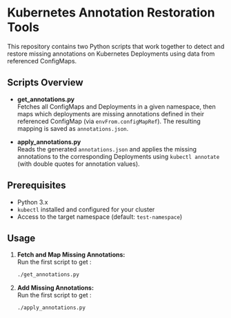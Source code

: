 # Kubernetes Annotation Restoration Tools

This repository contains two Python scripts that work together to detect and restore missing annotations on Kubernetes Deployments using data from referenced ConfigMaps.

## Scripts Overview

- **get_annotations.py**  
  Fetches all ConfigMaps and Deployments in a given namespace, then maps which deployments are missing annotations defined in their referenced ConfigMap (via `envFrom.configMapRef`). The resulting mapping is saved as `annotations.json`.

- **apply_annotations.py**  
  Reads the generated `annotations.json` and applies the missing annotations to the corresponding Deployments using `kubectl annotate` (with double quotes for annotation values).

## Prerequisites

- Python 3.x  
- `kubectl` installed and configured for your cluster  
- Access to the target namespace (default: `test-namespace`)

## Usage

1. **Fetch and Map Missing Annotations:**  
   Run the first script to get :
   ```bash
   ./get_annotations.py


2. **Add Missing Annotations:**  
   Run the first script to get :
   ```bash
   ./apply_annotations.py